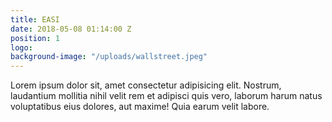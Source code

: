 ```yaml
---
title: EASI
date: 2018-05-08 01:14:00 Z
position: 1
logo: 
background-image: "/uploads/wallstreet.jpeg"
---
```


Lorem ipsum dolor sit, amet consectetur adipisicing elit. Nostrum, laudantium mollitia nihil velit rem et adipisci quis vero, laborum harum natus voluptatibus eius dolores, aut maxime! Quia earum velit labore.